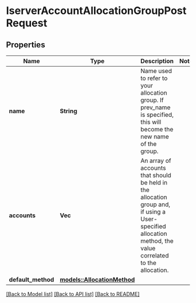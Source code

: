 # IserverAccountAllocationGroupPostRequest

## Properties

Name | Type | Description | Notes
------------ | ------------- | ------------- | -------------
**name** | **String** | Name used to refer to your allocation group. If prev_name is specified, this will become the new name of the group. |
**accounts** | **Vec<String>** | An array of accounts that should be held in the allocation group and, if using a User-specified allocation method, the value correlated to the allocation. |
**default_method** | [**models::AllocationMethod**](allocationMethod.md) |  |

[[Back to Model list]](../README.md#documentation-for-models) [[Back to API list]](../README.md#documentation-for-api-endpoints) [[Back to README]](../README.md)
